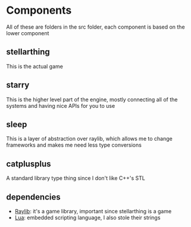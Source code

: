 # Components

All of these are folders in the src folder, each component is based on the lower component

## stellarthing

This is the actual game

## starry

This is the higher level part of the engine, mostly connecting all of the systems and having nice APIs for you to use

## sleep

This is a layer of abstraction over raylib, which allows me to change frameworks and makes me need less type conversions

## catplusplus

A standard library type thing since I don't like C++'s STL

## dependencies

- [Raylib](https://raylib.com): it's a game library, important since stellarthing is a game
- [Lua](https://lua.org): embedded scripting language, I also stole their strings